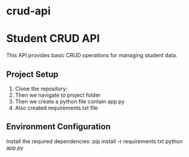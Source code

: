 # crud-api
# Student CRUD API

This API provides basic CRUD operations for managing student data.

## Project Setup
1. Clone the repository:
2. Then we navigate to project folder
3. Then we create a python file contain app.py 
4. Also created requirements.txt file

## Environment Configuration
Install the required dependencies:
pip install -r requirements.txt
python app.py
